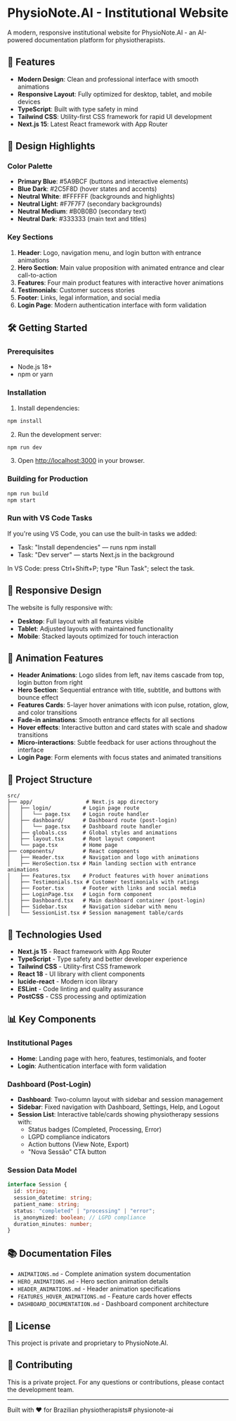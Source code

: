 # PhysioNote.AI - Institutional Website

A modern, responsive institutional website for PhysioNote.AI - an AI-powered documentation platform for physiotherapists.

## 🚀 Features

- **Modern Design**: Clean and professional interface with smooth animations
- **Responsive Layout**: Fully optimized for desktop, tablet, and mobile devices
- **TypeScript**: Built with type safety in mind
- **Tailwind CSS**: Utility-first CSS framework for rapid UI development
- **Next.js 15**: Latest React framework with App Router

## 🎨 Design Highlights

### Color Palette

- **Primary Blue**: #5A9BCF (buttons and interactive elements)
- **Blue Dark**: #2C5F8D (hover states and accents)
- **Neutral White**: #FFFFFF (backgrounds and highlights)
- **Neutral Light**: #F7F7F7 (secondary backgrounds)
- **Neutral Medium**: #B0B0B0 (secondary text)
- **Neutral Dark**: #333333 (main text and titles)

### Key Sections

1. **Header**: Logo, navigation menu, and login button with entrance animations
2. **Hero Section**: Main value proposition with animated entrance and clear call-to-action
3. **Features**: Four main product features with interactive hover animations
4. **Testimonials**: Customer success stories
5. **Footer**: Links, legal information, and social media
6. **Login Page**: Modern authentication interface with form validation

## 🛠️ Getting Started

### Prerequisites

- Node.js 18+
- npm or yarn

### Installation

1. Install dependencies:

```bash
npm install
```

2. Run the development server:

```bash
npm run dev
```

3. Open [http://localhost:3000](http://localhost:3000) in your browser.

### Building for Production

```bash
npm run build
npm start
```

### Run with VS Code Tasks

If you're using VS Code, you can use the built-in tasks we added:

- Task: "Install dependencies" — runs npm install
- Task: "Dev server" — starts Next.js in the background

In VS Code: press Ctrl+Shift+P; type "Run Task"; select the task.

## 📱 Responsive Design

The website is fully responsive with:

- **Desktop**: Full layout with all features visible
- **Tablet**: Adjusted layouts with maintained functionality
- **Mobile**: Stacked layouts optimized for touch interaction

## 🎯 Animation Features

- **Header Animations**: Logo slides from left, nav items cascade from top, login button from right
- **Hero Section**: Sequential entrance with title, subtitle, and buttons with bounce effect
- **Features Cards**: 5-layer hover animations with icon pulse, rotation, glow, and color transitions
- **Fade-in animations**: Smooth entrance effects for all sections
- **Hover effects**: Interactive button and card states with scale and shadow transitions
- **Micro-interactions**: Subtle feedback for user actions throughout the interface
- **Login Page**: Form elements with focus states and animated transitions

## 🔧 Project Structure

```
src/
├── app/                 # Next.js app directory
│   ├── login/          # Login page route
│   │   └── page.tsx    # Login route handler
│   ├── dashboard/      # Dashboard route (post-login)
│   │   └── page.tsx    # Dashboard route handler
│   ├── globals.css     # Global styles and animations
│   ├── layout.tsx      # Root layout component
│   └── page.tsx        # Home page
├── components/         # React components
│   ├── Header.tsx      # Navigation and logo with animations
│   ├── HeroSection.tsx # Main landing section with entrance animations
│   ├── Features.tsx    # Product features with hover animations
│   ├── Testimonials.tsx # Customer testimonials with ratings
│   ├── Footer.tsx      # Footer with links and social media
│   ├── LoginPage.tsx   # Login form component
│   ├── Dashboard.tsx   # Main dashboard container (post-login)
│   ├── Sidebar.tsx     # Navigation sidebar with menu
│   └── SessionList.tsx # Session management table/cards
```

## 🚀 Technologies Used

- **Next.js 15** - React framework with App Router
- **TypeScript** - Type safety and better developer experience
- **Tailwind CSS** - Utility-first CSS framework
- **React 18** - UI library with client components
- **lucide-react** - Modern icon library
- **ESLint** - Code linting and quality assurance
- **PostCSS** - CSS processing and optimization

## 📊 Key Components

### Institutional Pages

- **Home**: Landing page with hero, features, testimonials, and footer
- **Login**: Authentication interface with form validation

### Dashboard (Post-Login)

- **Dashboard**: Two-column layout with sidebar and session management
- **Sidebar**: Fixed navigation with Dashboard, Settings, Help, and Logout
- **Session List**: Interactive table/cards showing physiotherapy sessions with:
  - Status badges (Completed, Processing, Error)
  - LGPD compliance indicators
  - Action buttons (View Note, Export)
  - "Nova Sessão" CTA button

### Session Data Model

```typescript
interface Session {
  id: string;
  session_datetime: string;
  patient_name: string;
  status: "completed" | "processing" | "error";
  is_anonymized: boolean; // LGPD compliance
  duration_minutes: number;
}
```

## 📚 Documentation Files

- `ANIMATIONS.md` - Complete animation system documentation
- `HERO_ANIMATIONS.md` - Hero section animation details
- `HEADER_ANIMATIONS.md` - Header animation specifications
- `FEATURES_HOVER_ANIMATIONS.md` - Feature cards hover effects
- `DASHBOARD_DOCUMENTATION.md` - Dashboard component architecture

## 📄 License

This project is private and proprietary to PhysioNote.AI.

## 🤝 Contributing

This is a private project. For any questions or contributions, please contact the development team.

---

Built with ❤️ for Brazilian physiotherapists#   p h y s i o n o t e - a i 
 
 
